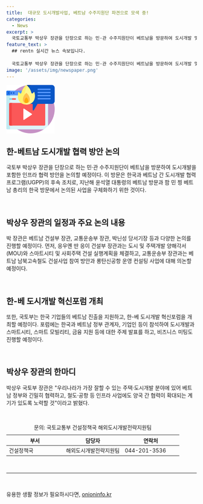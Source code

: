 ```yaml
---
title:  대규모 도시개발사업, 베트남 수주지원단 파견으로 모색 중!
categories:
  - News
excerpt: >
  국토교통부 박상우 장관을 단장으로 하는 민·관 수주지원단이 베트남을 방문하여 도시개발 및 인프라 협력 방안 논의할 예정. 이는 지난해 윤석열 대통령과 베트남 총리의 외교 성과를 후속 조치하기 위한 것으로, 주요 인사들과의 만남 및 협력 모델 마련 등이 포함된다. 또한, 한베 도시개발 혁신포럼도 개최되며, 박상우 장관은 도시개발 분야 협력 확대라며 의지를 밝혔다.
feature_text: >
  ## rentn 실시간 뉴스 속보입니다.

  국토교통부 박상우 장관을 단장으로 하는 민·관 수주지원단이 베트남을 방문하여 도시개발 및 인프라 협력 방안 논의할 예정. 이는 지난해 윤석열 대통령과 베트남 총리의 외교 성과를 후속 조치하기 위한 것으로, 주요 인사들과의 만남 및 협력 모델 마련 등이 포함된다. 또한, 한베 도시개발 혁신포럼도 개최되며, 박상우 장관은 도시개발 분야 협력 확대라며 의지를 밝혔다.
image: '/assets/img/newspaper.png'
---
```


<p><img src="/assets/img/news.png" alt="rentncar 속보" /></p>

<h2 data-ke-size="size26">한-베트남 도시개발 협력 방안 논의</h2>

<p>국토부 박상우 장관을 단장으로 하는 민·관 수주지원단이 베트남을 방문하여 도시개발을 포함한 인프라 협력 방안을 논의할 예정이다. 이 방문은 한국과 베트남 간 도시개발 협력 프로그램(UGPP)의 후속 조치로, 지난해 윤석열 대통령의 베트남 방문과 팜 민 찡 베트남 총리의 한국 방문에서 논의된 사업을 구체화하기 위한 것이다.</p>

<p data-ke-size="size16">&#8203;</p>

<h2 data-ke-size="size26">박상우 장관의 일정과 주요 논의 내용</h2>

<p>박 장관은 베트남 건설부 장관, 교통운송부 장관, 박닌성 당서기장 등과 다양한 논의를 진행할 예정이다. 먼저, 응우옌 딴 응이 건설부 장관과는 도시 및 주택개발 양해각서(MOU)와 스마트시티 및 사회주택 건설 실행계획을 체결하고, 교통운송부 장관과는 베트남 남북고속철도 건설사업 참여 방안과 롱탄신공항 운영 컨설팅 사업에 대해 의논할 예정이다.</p>

<p data-ke-size="size16">&#8203;</p>

<h2 data-ke-size="size26">한-베 도시개발 혁신포럼 개최</h2>

<p>또한, 국토부는 한국 기업들의 베트남 진출을 지원하고, 한-베 도시개발 혁신포럼을 개최할 예정이다. 포럼에는 한국과 베트남 정부 관계자, 기업인 등이 참석하여 도시개발과 스마트시티, 스마트 모빌리티, 금융 지원 등에 대한 주제 발표를 하고, 비즈니스 미팅도 진행할 예정이다.</p>

<p data-ke-size="size16">&#8203;</p>

<h2 data-ke-size="size26">박상우 장관의 한마디</h2>

<p>박상우 국토부 장관은 "우리나라가 가장 잘할 수 있는 주택·도시개발 분야에 있어 베트남 정부와 긴밀히 협력하고, 철도·공항 등 인프라 사업에도 양국 간 협력이 확대되는 계기가 있도록 노력할 것"이라고 밝혔다.</p>

<p data-ke-size="size16">&#8203;</p>

<table>
   <caption>문의: 국토교통부 건설정책국 해외도시개발전략지원팀</caption>
   <colgroup>
      <col style="width:33%"/>
      <col style="width:34%"/>
      <col style="width:33%"/>
   </colgroup>
   <thead>
      <tr>
         <th scope="col">부서</th>
         <th scope="col">담당자</th>
         <th scope="col">연락처</th>
      </tr>
   </thead>
   <tbody>
      <tr>
         <td>건설정책국</td>
         <td>해외도시개발전략지원팀</td>
         <td>044-201-3536</td>
      </tr>
   </tbody>
</table>

<p data-ke-size="size16">&#8203;</p>

<hr/>

<p data-ke-size="size16">&#8203;</p>
유용한 생활 정보가 필요하시다면, <a href="https://onioninfo.kr" rel="dofollow">onioninfo.kr</a>


